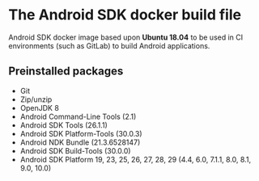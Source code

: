 # The Android SDK docker build file

Android SDK docker image based upon **Ubuntu 18.04** to be used in CI environments (such as GitLab) to build Android applications.

## Preinstalled packages

- Git
- Zip/unzip
- OpenJDK 8
- Android Command-Line Tools (2.1)
- Android SDK Tools (26.1.1)
- Android SDK Platform-Tools (30.0.3)
- Android NDK Bundle (21.3.6528147)
- Android SDK Build-Tools (30.0.0)
- Android SDK Platform 19, 23, 25, 26, 27, 28, 29 (4.4, 6.0, 7.1.1, 8.0, 8.1, 9.0, 10.0)
